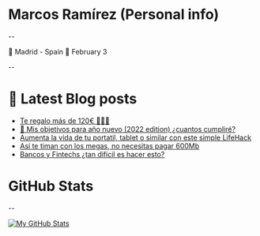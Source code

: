 # Marcos Ramírez (Personal info)
--

🌆 Madrid - Spain 
🎂 February 3

--

# 📖 Latest Blog posts
<!-- BLOGPOSTS:START -->
- [Te regalo más de 120€ 💸💸💸](https://blog.marcosramirez.info/regalo-dinero-gratis/)
- [📆 Mis objetivos para año nuevo &lpar;2022 edition&rpar; ¿cuantos cumpliré?](https://blog.marcosramirez.info/objetivos-a%C3%B1o-nuevo-2022/)
- [Aumenta la vida de tu portatil, tablet o similar con este simple LifeHack](https://blog.marcosramirez.info/aumenta-vida-bateria-portatil-tablet-lifehack/)
- [Así te timan con los megas, no necesitas pagar 600Mb](https://blog.marcosramirez.info/asi-te-timan-con-los-megas-no-necesitas-pagar-600mb/)
- [Bancos y Fintechs ¿tan dificil es hacer esto?](https://blog.marcosramirez.info/Automatizaci%C3%B3n-de-transferencias/)
<!-- BLOGPOSTS:END -->

# GitHub Stats
-- 

[![My GitHub Stats](https://github-readme-stats.vercel.app/api?username=MarcosRamirez)](https://github.com/anuraghazra/github-readme-stats)

<!--
**MarcosRamirez/MarcosRamirez** is a ✨ _special_ ✨ repository because its `README.md` (this file) appears on your GitHub profile.

Here are some ideas to get you started:

- 🔭 I’m currently working on ...
- 🌱 I’m currently learning ...
- 👯 I’m looking to collaborate on ...
- 🤔 I’m looking for help with ...
- 💬 Ask me about ...
- 📫 How to reach me: ...
- 😄 Pronouns: ...
- ⚡ Fun fact: ...
-->
